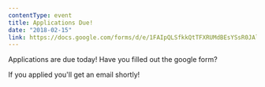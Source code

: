```yaml
---
contentType: event
title: Applications Due!
date: "2018-02-15"
link: https://docs.google.com/forms/d/e/1FAIpQLSfkkQtTFXRUMdBEsYSsR0JAlfzZDznAjryQtwwcCZhf3BO2mQ/viewform
---
```


Applications are due today!  Have you filled out the google form?

If you applied you'll get an email shortly!